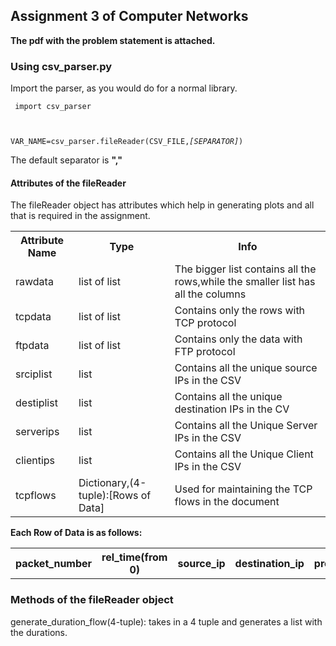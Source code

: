 
## Assignment 3 of Computer Networks

<b> The pdf with the problem statement is attached.</b>

### Using csv_parser.py

Import the parser, as you would do for a normal library.

<code> import csv_parser

VAR_NAME=csv_parser.fileReader(CSV_FILE,<i>[SEPARATOR]</i>)
</code>

The default separator is <b>","</b>

#### Attributes of the fileReader

The fileReader object has attributes which help in generating plots and all that is required in the assignment.

<table>
<tr><th>Attribute Name</th><th>Type</th><th>Info</th></tr>
<tr><td>rawdata</td><td>list of list</td><td>The bigger list contains all the rows,while the smaller list has all the columns</td></tr>
<tr><td>tcpdata</td><td>list of list</td><td>Contains only the rows with TCP protocol</td></tr>
<tr><td>ftpdata</td><td>list of list</td><td>Contains only the data with FTP protocol</td></tr>
<tr><td>srciplist</td><td>list</td><td>Contains all the unique source IPs in the CSV</td></tr>
<tr><td>destiplist</td><td>list</td><td>Contains all the unique destination IPs in the CV</td></tr>
<tr><td>serverips</td><td>list</td><td>Contains all the Unique Server IPs in the CSV</td></tr>
<tr><td>clientips</td><td>list</td><td>Contains all the Unique Client IPs in the CSV</td></tr>
<tr><td>tcpflows</td><td>Dictionary,(4-tuple):[Rows of Data]</td><td>Used for maintaining the TCP flows in the document</td></tr>
</table>
<b>Each Row of Data is as follows:</b>
<table>
<tr><th>packet_number</th><th>rel_time(from 0)</th><th>source_ip</th><th>destination_ip</th><th>protocol</th><th>packet_length</th><th>info</th></tr>
</table>

### Methods of the fileReader object

generate_duration_flow(4-tuple): takes in a 4 tuple and generates a list with the durations.
